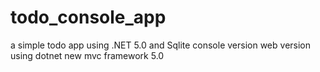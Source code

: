 # todo_console_app
a simple todo app using .NET 5.0 and Sqlite
console version
web version using dotnet new mvc framework 5.0